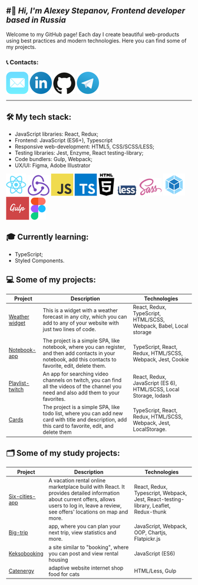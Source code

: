 ## #&#128075; _Hi, I'm Alexey Stepanov, Frontend developer based in Russia_

Welcome to my GitHub page! Each day I create beautiful web-products using best practices and modern technologies. Here you can find some of my projects.

### &#128222; Сontacts:

[![](/icons/mail-ios.svg)](alexey-step@mail.ru) [![](/icons/linkedin-icon.svg)](https://www.linkedin.com/in/aleksey-stepanov-318a10200/) [![](/icons/github.svg)](https://github.com/Alexey-step) [![](/icons/telegram.svg)](@Alexey_academy)

---

## 🛠 My tech stack:

- JavaScript libraries: React, Redux;
- Frontend: JavaScript (ES6+), Typescript
- Responsive web-development: HTML5,
  CSS/SCSS/LESS;
- Testing libraries: Jest, Enzyme, React testing-library;
- Code bundlers: Gulp, Webpack;
- UX/UI: Figma, Adobe Illustrator

[![](/icons/react-2.svg)](https://ru.reactjs.org/) [![](/icons/redux.svg)](https://redux.js.org/) [![](/icons/logo-javascript.svg)](https://www.javascript.com/) [![](/icons/typescript.svg)](https://www.typescriptlang.org/) [![](/icons/html5-2.svg)](https://html5.org/) [![](/icons/less.svg)](https://lesscss.org/) [![](/icons/sass-1.svg)](https://sass-lang.com/) [![](/icons/webpack-icon.svg)](https://webpack.js.org/) [![](/icons/gulp-1.svg)](https://gulpjs.com/) [![](/icons/figma-1.svg)](https://www.figma.com/)

## &#127891; Currently learning:

- TypeScript;
- Styled Components.

## 💻 Some of my projects:

| Project                                                           | Description                                                                                                                                                   | Technologies                                                       |
| ----------------------------------------------------------------- | ------------------------------------------------------------------------------------------------------------------------------------------------------------- | ------------------------------------------------------------------ |
| [Weather widget](https://github.com/Alexey-step/Weather-widget)   | This is a widget with a weather forecast in any city, which you can add to any of your website with just two lines of code.                                   | React, Redux, TypeScript, HTML/SCSS, Webpack, Babel, Local storage |
| [Notebook-app](https://github.com/Alexey-step/Contacts_app)       | The project is a simple SPA, like notebook, where you can register, and then add contacts in your notebook, add this contacts to favorite, edit, delete them. | TypeScript, React, Redux, HTML/SCSS, Webpack, Jest, Cookie         |
| [Playlist-twitch](https://github.com/Alexey-step/Playlist_Twitch) | An app for searching video channels on twitch, you can find all the videos of the channel you need and also add them to your favorites.                       | React, Redux, JavaScript (ES 6), HTML/SCSS, Local Storage, lodash  |
| [Cards](https://github.com/Alexey-step/Cards_list)                | The project is a simple SPA, like todo list, where you can add new card with title and description, add this card to favorite, edit, and delete them          | TypeScript, React, Redux, HTML/SCSS, Webpack, Jest, LocalStorage.  |

## &#128450; Some of my study projects:

| Project                                                         | Description                                                                                                                                                                                  | Technologies                                                                         |
| --------------------------------------------------------------- | -------------------------------------------------------------------------------------------------------------------------------------------------------------------------------------------- | ------------------------------------------------------------------------------------ |
| [Six-cities-app](https://github.com/Alexey-step/Six-cities_app) | A vacation rental online marketplace build with React. It provides detailed information about current offers, allows users to log in, leave a review, see offers' locations on map and more. | React, Redux, Typescript, Webpack, Jest, React-testing-library, Leaflet, Redux-thunk |
| [Big-trip](https://github.com/Alexey-step/Big-trip)             | app, where you can plan your next trip, view statistics and more.                                                                                                                            | JavaScript, Webpack, OOP, Chartjs, Flatpickr.js                                      |
| [Keksobooking](https://github.com/Alexey-step/Keksobooking)     | a site similar to "booking", where you can post and view rental housing                                                                                                                      | JavaScript (ES6)                                                                     |
| [Catenergy](https://github.com/Alexey-step/Cat-energy)          | adaptive website internet shop food for cats                                                                                                                                                 | HTML/Less, Gulp                                                                      |
